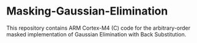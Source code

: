 # Masking-Gaussian-Elimination
This repository contains ARM Cortex-M4 (C) code for the arbitrary-order masked implementation of Gaussian Elimination with Back Substitution.
